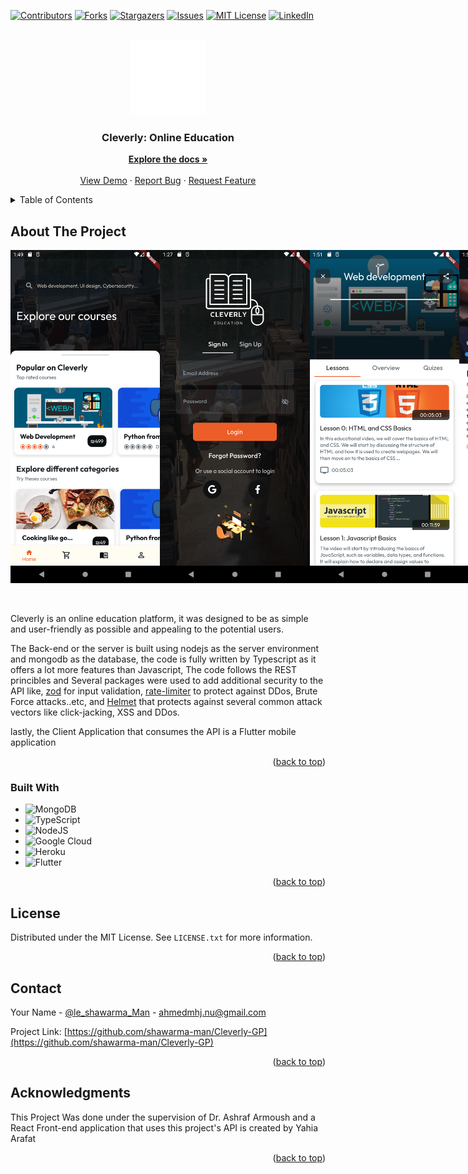 <!-- Improved compatibility of back to top link: See: https://github.com/othneildrew/Best-README-Template/pull/73 -->

<style>
.image-padding {
  padding: 0px;
}
</style>

<!-- PROJECT SHIELDS -->
<!--
*** I'm using markdown "reference style" links for readability.
*** Reference links are enclosed in brackets [ ] instead of parentheses ( ).
*** See the bottom of this document for the declaration of the reference variables
*** for contributors-url, forks-url, etc. This is an optional, concise syntax you may use.
*** https://www.markdownguide.org/basic-syntax/#reference-style-links
-->
[![Contributors][contributors-shield]][contributors-url]
[![Forks][forks-shield]][forks-url]
[![Stargazers][stars-shield]][stars-url]
[![Issues][issues-shield]][issues-url]
[![MIT License][license-shield]][license-url]
[![LinkedIn][linkedin-shield]][linkedin-url]



<!-- PROJECT LOGO -->
<br />
<div align="center">
  <a href="https://github.com/github_username/repo_name">
    <img src="assets/images/Cleverly_(4).png" alt="Logo" width="120" height="120">
  </a>

<h3 align="center">Cleverly: Online Education</h3>

  <p align="center">
    <a href="https://github.com/shawarma-man/Cleverly-GP"><strong>Explore the docs »</strong></a>
    <br />
    <br />
    <a href="https://github.com/shawarma-man/Cleverly-GP">View Demo</a>
    ·
    <a href="https://github.com/shawarma-man/Cleverly-GP/issues">Report Bug</a>
    ·
    <a href="https://github.com/shawarma-man/Cleverly-GP/issues">Request Feature</a>
  </p>
</div>



<!-- TABLE OF CONTENTS -->
<details>
  <summary>Table of Contents</summary>
  <ol>
    <li>
      <a href="#about-the-project">About The Project</a>
      <ul>
        <li><a href="#built-with">Built With</a></li>
      </ul>
    </li>
    <li><a href="#license">License</a></li>
    <li><a href="#contact">Contact</a></li>
    <li><a href="#acknowledgments">Acknowledgments</a></li>
  </ol>
</details>



<!-- ABOUT THE PROJECT -->
## About The Project

<div style="display: flex;">
  <img class="image-padding" src="assets/images/HomePage%20(1).png" alt="image1" width="240" height="533">
  <img class="image-padding" src="assets/images/Login%20(1).png" alt="image2" width="240" height="533">
  <img class="image-padding" src="assets/images/CourseVideosTab%20(1).png" alt="image3" width="240" height="533">
  <img class="image-padding" src="assets/images/VideoPage%20(1).png" alt="image4" width="240" height="533">
</div>

<br></br>
Cleverly is an online education platform, it was designed to be as simple and user-friendly as possible and appealing to the potential users.

The Back-end or the server is built using nodejs as the server environment and mongodb as the database, the code is fully written by Typescript as it offers a lot more features than Javascript, The code follows the REST princibles and Several packages were used to add additional security to the API like, [zod](https://github.com/colinhacks/zod) for input validation, [rate-limiter](https://www.npmjs.com/package/express-rate-limit) to protect against DDos, Brute Force attacks..etc, and [Helmet](https://github.com/helmetjs/helmet) that protects against several common attack vectors like click-jacking, XSS and DDos.

lastly, the Client Application that consumes the API is a Flutter mobile application

<p align="right">(<a href="#readme-top">back to top</a>)</p>



### Built With

* ![MongoDB][mongodb-url]
* ![TypeScript][tsc-url]
* ![NodeJS][nodejs-url]
* ![Google Cloud][gcs-url]
* ![Heroku][heroku-url]
* ![Flutter][flutter-url]

<p align="right">(<a href="#readme-top">back to top</a>)</p>



<!-- LICENSE -->
## License

Distributed under the MIT License. See `LICENSE.txt` for more information.

<p align="right">(<a href="#readme-top">back to top</a>)</p>



<!-- CONTACT -->
## Contact

Your Name - [@le_shawarma_Man](https://twitter.com/le_shawarma_Man) - ahmedmhj.nu@gmail.com

Project Link: [https://github.com/shawarma-man/Cleverly-GP](https://github.com/shawarma-man/Cleverly-GP)

<p align="right">(<a href="#readme-top">back to top</a>)</p>



<!-- ACKNOWLEDGMENTS -->
## Acknowledgments
This Project Was done under the supervision of Dr. Ashraf Armoush and a React Front-end application that uses this project's API is created by Yahia Arafat

<p align="right">(<a href="#readme-top">back to top</a>)</p>



<!-- MARKDOWN LINKS & IMAGES -->
<!-- https://www.markdownguide.org/basic-syntax/#reference-style-links -->
[contributors-shield]: https://img.shields.io/github/contributors/shawarma-man/Cleverly-GP.svg?style=for-the-badge
[contributors-url]: https://github.com/shawarma-man/Cleverly-GP/graphs/contributors
[forks-shield]: https://img.shields.io/github/forks/shawarma-man/Cleverly-GP.svg?style=for-the-badge
[forks-url]: https://github.com/shawarma-man/Cleverly-GP/network/members
[stars-shield]: https://img.shields.io/github/stars/shawarma-man/Cleverly-GP.svg?style=for-the-badge
[stars-url]: https://github.com/shawarma-man/Cleverly-GP/stargazers
[issues-shield]: https://img.shields.io/github/issues/shawarma-man/Cleverly-GP.svg?style=for-the-badge
[issues-url]: https://github.com/shawarma-man/Cleverly-GP/issues
[license-shield]: https://img.shields.io/github/license/shawarma-man/Cleverly-GP.svg?style=for-the-badge
[license-url]: https://github.com/shawarma-man/Cleverly-GP/blob/5b52fd9e3bd51f5903979d5a02cfbca037dc6516/LICENSE
[linkedin-shield]: https://img.shields.io/badge/-LinkedIn-black.svg?style=for-the-badge&logo=linkedin&colorB=555
[linkedin-url]: www.linkedin.com/in/ahmed-jalamneh-shawarma
[product-screenshot]: assets/images/HomePage%20(1).png
[product-screenshot2]: assets/images/Login%20(1).png
[product-screenshot3]: assets/images/CourseVideosTab%20(1).png
[product-screenshot4]: assets/images/VideoPage%20(1).png
[mongodb-url]: https://img.shields.io/badge/MongoDB-%234ea94b.svg?style=for-the-badge&logo=mongodb&logoColor=white
[tsc-url]: https://img.shields.io/badge/typescript-%23007ACC.svg?style=for-the-badge&logo=typescript&logoColor=white
[nodejs-url]: https://img.shields.io/badge/node.js-6DA55F?style=for-the-badge&logo=node.js&logoColor=white
[gcs-url]: https://img.shields.io/badge/GoogleCloud-%234285F4.svg?style=for-the-badge&logo=google-cloud&logoColor=white
[heroku-url]: https://img.shields.io/badge/heroku-%23430098.svg?style=for-the-badge&logo=heroku&logoColor=white
[flutter-url]: https://img.shields.io/badge/Flutter-%2302569B.svg?style=for-the-badge&logo=Flutter&logoColor=white
